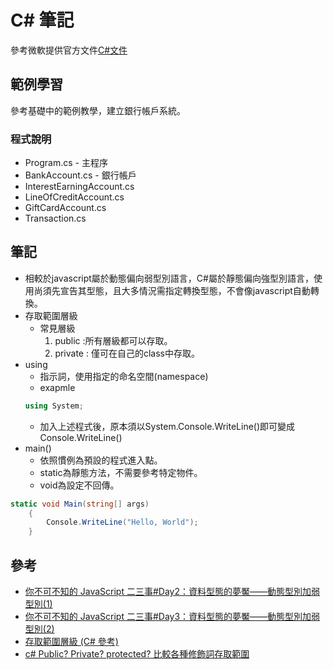 # C#  筆記

參考微軟提供官方文件[C#文件](https://docs.microsoft.com/zh-tw/dotnet/csharp/)

## 範例學習

參考基礎中的範例教學，建立銀行帳戶系統。

### 程式說明

- Program.cs - 主程序
- BankAccount.cs - 銀行帳戶
- InterestEarningAccount.cs
- LineOfCreditAccount.cs
- GiftCardAccount.cs
- Transaction.cs

## 筆記
- 相較於javascript屬於動態偏向弱型別語言，C#屬於靜態偏向強型別語言，使用尚須先宣告其型態，且大多情況需指定轉換型態，不會像javascript自動轉換。
- 存取範圍層級
  - 常見層級 
    1. public :所有層級都可以存取。
    2. private : 僅可在自己的class中存取。
- using
  - 指示詞，使用指定的命名空間(namespace)
  - exapmle
  ```C#
  using System;
  ```
  - 加入上述程式後，原本須以System.Console.WriteLine()即可變成Console.WriteLine()
- main()
  - 依照慣例為預設的程式進入點。
  - static為靜態方法，不需要參考特定物件。
  - void為設定不回傳。
```C#
static void Main(string[] args)
    {
        Console.WriteLine("Hello, World");
    }
```

## 參考
- [你不可不知的 JavaScript 二三事#Day2：資料型態的夢魘——動態型別加弱型別(1)](https://ithelp.ithome.com.tw/articles/10201839)
- [你不可不知的 JavaScript 二三事#Day3：資料型態的夢魘——動態型別加弱型別(2)](https://ithelp.ithome.com.tw/articles/10202260)
- [存取範圍層級 (C# 參考)](https://docs.microsoft.com/zh-tw/dotnet/csharp/language-reference/keywords/accessibility-levels) 
- [c# Public? Private? protected? 比較各種修飾詞存取範圍](https://aihuadesign.com/2020/03/16/access-modifiers-c-sharp/)
